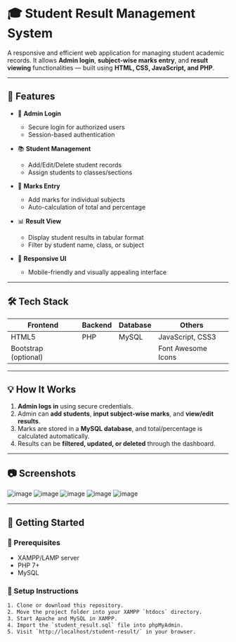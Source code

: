 # 🎓 Student Result Management System

A responsive and efficient web application for managing student academic records. It allows **Admin login**, **subject-wise marks entry**, and **result viewing** functionalities — built using **HTML, CSS, JavaScript, and PHP**.

---

## 🌟 Features

- 🔐 **Admin Login**
  - Secure login for authorized users
  - Session-based authentication

- 📚 **Student Management**
  - Add/Edit/Delete student records
  - Assign students to classes/sections

- 📝 **Marks Entry**
  - Add marks for individual subjects
  - Auto-calculation of total and percentage

- 📊 **Result View**
  - Display student results in tabular format
  - Filter by student name, class, or subject

- 🎨 **Responsive UI**
  - Mobile-friendly and visually appealing interface

---

## 🛠 Tech Stack

| Frontend       | Backend | Database | Others           |
|----------------|---------|----------|------------------|
| HTML5          | PHP     | MySQL    | JavaScript, CSS3 |
| Bootstrap (optional) |         |          | Font Awesome Icons  |

---

## 💡 How It Works

1. **Admin logs in** using secure credentials.
2. Admin can **add students**, **input subject-wise marks**, and **view/edit results**.
3. Marks are stored in a **MySQL database**, and total/percentage is calculated automatically.
4. Results can be **filtered, updated, or deleted** through the dashboard.

---

## 📷 Screenshots

![image](https://github.com/user-attachments/assets/ad0d4e49-8fc2-4370-97bb-ea6ac6a0465c)
![image](https://github.com/user-attachments/assets/7f66be19-b4b3-4374-8ae3-188406ecdc40)
![image](https://github.com/user-attachments/assets/94a231cc-fdc9-4ac1-a6e9-5bbc5ba16f3b)
![image](https://github.com/user-attachments/assets/5b08e33b-7357-47cc-b6e7-3d61d783db9d)
![image](https://github.com/user-attachments/assets/e7c5dc98-3450-4e53-aa4b-709e34c41f51)





---

## 🚀 Getting Started

### 🧾 Prerequisites

- XAMPP/LAMP server
- PHP 7+
- MySQL

### 🧩 Setup Instructions

```bash
1. Clone or download this repository.
2. Move the project folder into your XAMPP `htdocs` directory.
3. Start Apache and MySQL in XAMPP.
4. Import the `student_result.sql` file into phpMyAdmin.
5. Visit `http://localhost/student-result/` in your browser.
